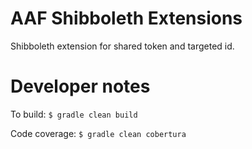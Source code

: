 # AAF Shibboleth Extensions

Shibboleth extension for shared token and targeted id.

# Developer notes

To build:
```$ gradle clean build```

Code coverage:
```$ gradle clean cobertura```